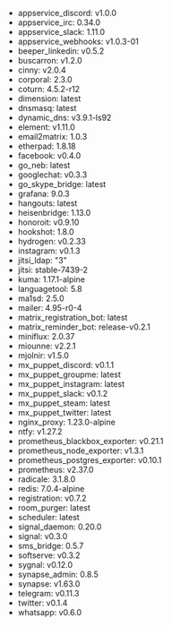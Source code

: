 * appservice_discord: v1.0.0
* appservice_irc: 0.34.0
* appservice_slack: 1.11.0
* appservice_webhooks: v1.0.3-01
* beeper_linkedin: v0.5.2
* buscarron: v1.2.0
* cinny: v2.0.4
* corporal: 2.3.0
* coturn: 4.5.2-r12
* dimension: latest
* dnsmasq: latest
* dynamic_dns: v3.9.1-ls92
* element: v1.11.0
* email2matrix: 1.0.3
* etherpad: 1.8.18
* facebook: v0.4.0
* go_neb: latest
* googlechat: v0.3.3
* go_skype_bridge: latest
* grafana: 9.0.3
* hangouts: latest
* heisenbridge: 1.13.0
* honoroit: v0.9.10
* hookshot: 1.8.0
* hydrogen: v0.2.33
* instagram: v0.1.3
* jitsi_ldap: "3"
* jitsi: stable-7439-2
* kuma: 1.17.1-alpine
* languagetool: 5.8
* ma1sd: 2.5.0
* mailer: 4.95-r0-4
* matrix_registration_bot: latest
* matrix_reminder_bot: release-v0.2.1
* miniflux: 2.0.37
* miounne: v2.2.1
* mjolnir: v1.5.0
* mx_puppet_discord: v0.1.1
* mx_puppet_groupme: latest
* mx_puppet_instagram: latest
* mx_puppet_slack: v0.1.2
* mx_puppet_steam: latest
* mx_puppet_twitter: latest
* nginx_proxy: 1.23.0-alpine
* ntfy: v1.27.2
* prometheus_blackbox_exporter: v0.21.1
* prometheus_node_exporter: v1.3.1
* prometheus_postgres_exporter: v0.10.1
* prometheus: v2.37.0
* radicale: 3.1.8.0
* redis: 7.0.4-alpine
* registration: v0.7.2
* room_purger: latest
* scheduler: latest
* signal_daemon: 0.20.0
* signal: v0.3.0
* sms_bridge: 0.5.7
* softserve: v0.3.2
* sygnal: v0.12.0
* synapse_admin: 0.8.5
* synapse: v1.63.0
* telegram: v0.11.3
* twitter: v0.1.4
* whatsapp: v0.6.0
